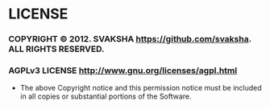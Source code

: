 # LICENSE
### COPYRIGHT © 2012. SVAKSHA <https://github.com/svaksha>. ALL RIGHTS RESERVED.
### AGPLv3 LICENSE <http://www.gnu.org/licenses/agpl.html>
* The above Copyright notice and this permission notice must be included in all copies or substantial portions of the Software.

